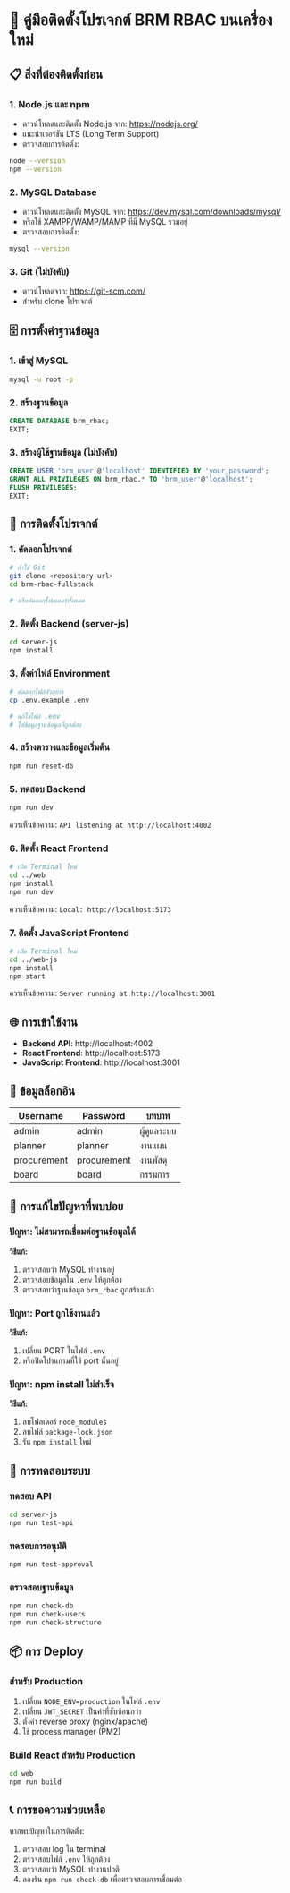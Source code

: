 # 🚀 คู่มือติดตั้งโปรเจกต์ BRM RBAC บนเครื่องใหม่

## 📋 สิ่งที่ต้องติดตั้งก่อน

### 1. Node.js และ npm
- ดาวน์โหลดและติดตั้ง Node.js จาก: https://nodejs.org/
- แนะนำเวอร์ชัน LTS (Long Term Support)
- ตรวจสอบการติดตั้ง:
```bash
node --version
npm --version
```

### 2. MySQL Database
- ดาวน์โหลดและติดตั้ง MySQL จาก: https://dev.mysql.com/downloads/mysql/
- หรือใช้ XAMPP/WAMP/MAMP ที่มี MySQL รวมอยู่
- ตรวจสอบการติดตั้ง:
```bash
mysql --version
```

### 3. Git (ไม่บังคับ)
- ดาวน์โหลดจาก: https://git-scm.com/
- สำหรับ clone โปรเจกต์

## 🗄️ การตั้งค่าฐานข้อมูล

### 1. เข้าสู่ MySQL
```bash
mysql -u root -p
```

### 2. สร้างฐานข้อมูล
```sql
CREATE DATABASE brm_rbac;
EXIT;
```

### 3. สร้างผู้ใช้ฐานข้อมูล (ไม่บังคับ)
```sql
CREATE USER 'brm_user'@'localhost' IDENTIFIED BY 'your_password';
GRANT ALL PRIVILEGES ON brm_rbac.* TO 'brm_user'@'localhost';
FLUSH PRIVILEGES;
EXIT;
```

## 📁 การติดตั้งโปรเจกต์

### 1. คัดลอกโปรเจกต์
```bash
# ถ้าใช้ Git
git clone <repository-url>
cd brm-rbac-fullstack

# หรือคัดลอกโฟลเดอร์ทั้งหมด
```

### 2. ติดตั้ง Backend (server-js)
```bash
cd server-js
npm install
```

### 3. ตั้งค่าไฟล์ Environment
```bash
# คัดลอกไฟล์ตัวอย่าง
cp .env.example .env

# แก้ไขไฟล์ .env
# ใส่ข้อมูลฐานข้อมูลที่ถูกต้อง
```

### 4. สร้างตารางและข้อมูลเริ่มต้น
```bash
npm run reset-db
```

### 5. ทดสอบ Backend
```bash
npm run dev
```
ควรเห็นข้อความ: `API listening at http://localhost:4002`

### 6. ติดตั้ง React Frontend
```bash
# เปิด Terminal ใหม่
cd ../web
npm install
npm run dev
```
ควรเห็นข้อความ: `Local: http://localhost:5173`

### 7. ติดตั้ง JavaScript Frontend
```bash
# เปิด Terminal ใหม่
cd ../web-js
npm install
npm start
```
ควรเห็นข้อความ: `Server running at http://localhost:3001`

## 🌐 การเข้าใช้งาน

- **Backend API**: http://localhost:4002
- **React Frontend**: http://localhost:5173
- **JavaScript Frontend**: http://localhost:3001

## 👥 ข้อมูลล็อกอิน

| Username | Password | บทบาท |
|----------|----------|--------|
| admin | admin | ผู้ดูแลระบบ |
| planner | planner | งานแผน |
| procurement | procurement | งานพัสดุ |
| board | board | กรรมการ |

## 🔧 การแก้ไขปัญหาที่พบบ่อย

### ปัญหา: ไม่สามารถเชื่อมต่อฐานข้อมูลได้
**วิธีแก้:**
1. ตรวจสอบว่า MySQL ทำงานอยู่
2. ตรวจสอบข้อมูลใน `.env` ให้ถูกต้อง
3. ตรวจสอบว่าฐานข้อมูล `brm_rbac` ถูกสร้างแล้ว

### ปัญหา: Port ถูกใช้งานแล้ว
**วิธีแก้:**
1. เปลี่ยน PORT ในไฟล์ `.env`
2. หรือปิดโปรแกรมที่ใช้ port นั้นอยู่

### ปัญหา: npm install ไม่สำเร็จ
**วิธีแก้:**
1. ลบโฟลเดอร์ `node_modules`
2. ลบไฟล์ `package-lock.json`
3. รัน `npm install` ใหม่

## 🧪 การทดสอบระบบ

### ทดสอบ API
```bash
cd server-js
npm run test-api
```

### ทดสอบการอนุมัติ
```bash
npm run test-approval
```

### ตรวจสอบฐานข้อมูล
```bash
npm run check-db
npm run check-users
npm run check-structure
```

## 📦 การ Deploy

### สำหรับ Production
1. เปลี่ยน `NODE_ENV=production` ในไฟล์ `.env`
2. เปลี่ยน `JWT_SECRET` เป็นค่าที่ซับซ้อนกว่า
3. ตั้งค่า reverse proxy (nginx/apache)
4. ใช้ process manager (PM2)

### Build React สำหรับ Production
```bash
cd web
npm run build
```

## 📞 การขอความช่วยเหลือ

หากพบปัญหาในการติดตั้ง:
1. ตรวจสอบ log ใน terminal
2. ตรวจสอบไฟล์ `.env` ให้ถูกต้อง
3. ตรวจสอบว่า MySQL ทำงานปกติ
4. ลองรัน `npm run check-db` เพื่อตรวจสอบการเชื่อมต่อ
